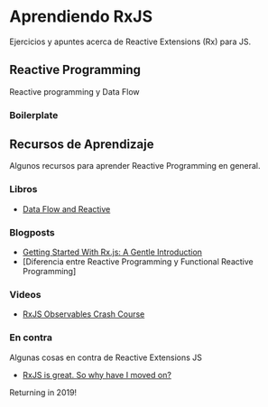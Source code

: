 # Aprendiendo RxJS

Ejercicios y apuntes acerca de  Reactive Extensions (Rx) para JS.

## Reactive Programming

Reactive programming y Data Flow

### Boilerplate



## Recursos de Aprendizaje

Algunos recursos para aprender Reactive Programming en general.

### Libros

  - [Data Flow and Reactive](https://leanpub.com/dataflowbook)

### Blogposts

  - [Getting Started With Rx.js: A Gentle Introduction](https://www.barbarianmeetscoding.com/blog/2016/04/11/getting-started-with-rx-dot-js/)
  - [Diferencia entre Reactive Programming y Functional Reactive Programming]
### Videos

  - [RxJS Observables Crash Course](https://www.youtube.com/watch?v=ei7FsoXKPl0)

### En contra

Algunas cosas en contra de Reactive Extensions JS

  - [RxJS is great. So why have I moved on?](https://medium.com/@puppybits/rxjs-is-great-so-why-have-i-moved-on-534c513e7af3)


Returning in 2019!
